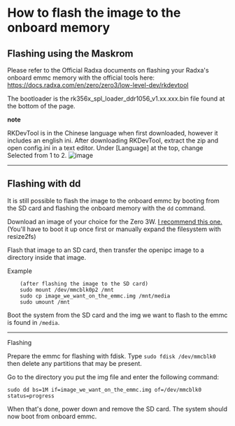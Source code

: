 <h1>How to flash the image to the onboard memory</h1>

<h2>Flashing using the Maskrom </h2>

Please refer to the Official Radxa documents on flashing your Radxa's onboard emmc memory with the official tools here: https://docs.radxa.com/en/zero/zero3/low-level-dev/rkdevtool

The bootloader is the rk356x_spl_loader_ddr1056_v1.xx.xxx.bin file found at the bottom of the page.

**note**

RKDevTool is in the Chinese language when first downloaded, however it includes an english ini. After downloading RKDevTool, extract the zip and open config.ini in a text editor. Under [Language] at the top, change Selected from 1 to 2. ![image](https://github.com/OpenIPC/sbc-groundstations/assets/35317840/0bb45f68-b3d3-4901-ad12-6ccad391e0ea)


***

<h2>Flashing with dd</h2>

It is still possible to flash the image to the onboard emmc by booting from the SD card and flashing the onboard memory with the `dd` command.

Download an image of your choice for the Zero 3W. [I recommend this one.](https://github.com/Joshua-Riek/ubuntu-rockchip/releases/download/v1.33/ubuntu-22.04.3-preinstalled-server-arm64-radxa-zero3.img.xz) (You'll have to boot it up once first or manually expand the filesystem with resize2fs)

Flash that image to an SD card, then transfer the openipc image to a directory inside that image.

Example

		(after flashing the image to the SD card)
  		sudo mount /dev/mmcblk0p2 /mnt
		sudo cp image_we_want_on_the_emmc.img /mnt/media
  		sudo umount /mnt


Boot the system from the SD card and the img we want to flash to the emmc is found in `/media`.

***

Flashing

Prepare the emmc for flashing with fdisk. Type `sudo fdisk /dev/mmcblk0` then delete any partitions that may be present.

Go to the directory you put the img file and enter the following command:

`sudo dd bs=1M if=image_we_want_on_the_emmc.img of=/dev/mmcblk0 status=progress`

When that's done, power down and remove the SD card. The system should now boot from onboard emmc.
